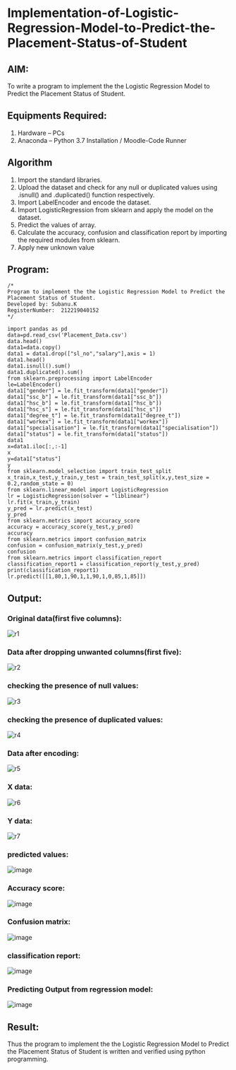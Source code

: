 # Implementation-of-Logistic-Regression-Model-to-Predict-the-Placement-Status-of-Student

## AIM:
To write a program to implement the the Logistic Regression Model to Predict the Placement Status of Student.

## Equipments Required:
1. Hardware – PCs
2. Anaconda – Python 3.7 Installation / Moodle-Code Runner

## Algorithm
1. Import the standard libraries.
2. Upload the dataset and check for any null or duplicated values using .isnull() and .duplicated() function respectively.
3. Import LabelEncoder and encode the dataset.
4. Import LogisticRegression from sklearn and apply the model on the dataset.
5. Predict the values of array.
6. Calculate the accuracy, confusion and classification report by importing the required modules from sklearn.
7. Apply new unknown value
 

## Program:
```
/*
Program to implement the the Logistic Regression Model to Predict the Placement Status of Student.
Developed by: Subanu.K
RegisterNumber:  212219040152
*/

import pandas as pd
data=pd.read_csv('Placement_Data.csv')
data.head()
data1=data.copy()
data1 = data1.drop(["sl_no","salary"],axis = 1)
data1.head()
data1.isnull().sum()
data1.duplicated().sum()
from sklearn.preprocessing import LabelEncoder
le=LabelEncoder()
data1["gender"] = le.fit_transform(data1["gender"])
data1["ssc_b"] = le.fit_transform(data1["ssc_b"])
data1["hsc_b"] = le.fit_transform(data1["hsc_b"])
data1["hsc_s"] = le.fit_transform(data1["hsc_s"])
data1["degree_t"] = le.fit_transform(data1["degree_t"])
data1["workex"] = le.fit_transform(data1["workex"])
data1["specialisation"] = le.fit_transform(data1["specialisation"])
data1["status"] = le.fit_transform(data1["status"])
data1
x=data1.iloc[:,:-1]
x
y=data1["status"]
y
from sklearn.model_selection import train_test_split
x_train,x_test,y_train,y_test = train_test_split(x,y,test_size = 0.2,random_state = 0)
from sklearn.linear_model import LogisticRegression
lr = LogisticRegression(solver = "liblinear") 
lr.fit(x_train,y_train)
y_pred = lr.predict(x_test)
y_pred
from sklearn.metrics import accuracy_score
accuracy = accuracy_score(y_test,y_pred)
accuracy
from sklearn.metrics import confusion_matrix
confusion = confusion_matrix(y_test,y_pred)
confusion
from sklearn.metrics import classification_report
classification_report1 = classification_report(y_test,y_pred)
print(classification_report1)
lr.predict([[1,80,1,90,1,1,90,1,0,85,1,85]])
```
## Output:
### **Original data(first five columns):**

![r1](https://user-images.githubusercontent.com/87663343/174066212-ac0d404f-37ee-44fd-b8b4-020cc674a7a8.png)

### **Data after dropping unwanted columns(first five):**

![r2](https://user-images.githubusercontent.com/87663343/174066422-fc4823a4-f9fe-44ce-a8b1-e77c45fc739f.png)

### **checking the presence of null values:**

![r3](https://user-images.githubusercontent.com/87663343/174066544-81ec1fe5-f237-432d-864b-ac754d729c12.png)

### **checking the presence of duplicated values:**

![r4](https://user-images.githubusercontent.com/87663343/174066684-2af2ffb8-f2ad-4846-94e6-74542c36b6c8.png)

### **Data after encoding:**

![r5](https://user-images.githubusercontent.com/87663343/174066903-5f205e5d-7e24-458f-a001-2f907d0beb91.png)

### **X data:**

![r6](https://user-images.githubusercontent.com/87663343/174067015-1d326834-d9fc-44fe-9649-acd45f4c434a.png)

### **Y data:**

![r7](https://user-images.githubusercontent.com/87663343/174067121-3f2c146d-3dd5-49ea-829e-f447e698e514.png)

### **predicted values:**

![image](https://user-images.githubusercontent.com/87663343/174067238-2c35da25-57e4-4a0a-93eb-e41a264a93ec.png)

### **Accuracy score:**

![image](https://user-images.githubusercontent.com/87663343/174067333-42ff9a06-d4c7-4853-8f3c-ac7c536964ce.png)

### **Confusion matrix:**

![image](https://user-images.githubusercontent.com/87663343/174067396-d715abca-0e66-4c24-8ba5-7ca030cd50c7.png)

### **classification report:**

![image](https://user-images.githubusercontent.com/87663343/174067499-b2ba68a7-2419-469c-ba8b-1d59b209c0b7.png)

### **Predicting Output from regression model:**

![image](https://user-images.githubusercontent.com/87663343/174067630-a4be1cc6-abbc-44b4-82d4-ac0c576a5be2.png)















## Result:
Thus the program to implement the the Logistic Regression Model to Predict the Placement Status of Student is written and verified using python programming.
